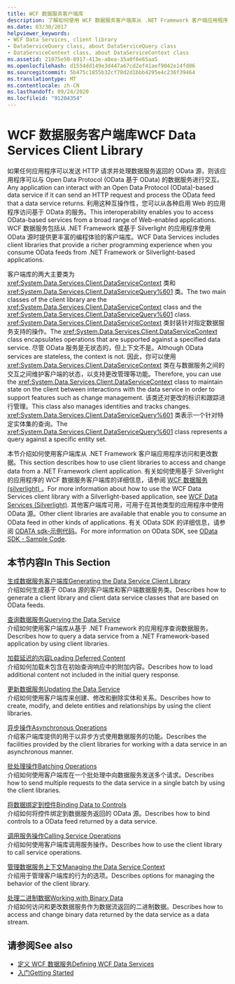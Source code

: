 ```yaml
---
title: WCF 数据服务客户端库
description: 了解如何使用 WCF 数据服务客户端库从 .NET Framework 客户端应用程序访问和更改数据。
ms.date: 03/30/2017
helpviewer_keywords:
- WCF Data Services, client library
- DataServiceQuery class, about DataServiceQuery class
- DataServiceContext class, about DataServiceContext class
ms.assetid: 21075e50-8917-413e-a8ea-35a0f6e65aa5
ms.openlocfilehash: d1554dd149e3d447a67cd2ef41aef9042e14fd06
ms.sourcegitcommit: 5b475c1855b32cf78d2d1bbb4295e4c236f39464
ms.translationtype: MT
ms.contentlocale: zh-CN
ms.lasthandoff: 09/24/2020
ms.locfileid: "91204354"
---
```

# <a name="wcf-data-services-client-library"></a><span data-ttu-id="df86c-103">WCF 数据服务客户端库</span><span class="sxs-lookup"><span data-stu-id="df86c-103">WCF Data Services Client Library</span></span>

<span data-ttu-id="df86c-104">如果任何应用程序可以发送 HTTP 请求并处理数据服务返回的 OData 源，则该应用程序可以与 Open Data Protocol (OData 基于 OData) 的数据服务进行交互。</span><span class="sxs-lookup"><span data-stu-id="df86c-104">Any application can interact with an Open Data Protocol (OData)-based data service if it can send an HTTP request and process the OData feed that a data service returns.</span></span> <span data-ttu-id="df86c-105">利用这种互操作性，您可以从各种启用 Web 的应用程序访问基于 OData 的服务。</span><span class="sxs-lookup"><span data-stu-id="df86c-105">This interoperability enables you to access OData-based services from a broad range of Web-enabled applications.</span></span> <span data-ttu-id="df86c-106">WCF 数据服务包括从 .NET Framework 或基于 Silverlight 的应用程序使用 OData 源时提供更丰富的编程体验的客户端库。</span><span class="sxs-lookup"><span data-stu-id="df86c-106">WCF Data Services includes client libraries that provide a richer programming experience when you consume OData feeds from .NET Framework or Silverlight-based applications.</span></span>  
  
 <span data-ttu-id="df86c-107">客户端库的两大主要类为 <xref:System.Data.Services.Client.DataServiceContext> 类和 <xref:System.Data.Services.Client.DataServiceQuery%601> 类。</span><span class="sxs-lookup"><span data-stu-id="df86c-107">The two main classes of the client library are the <xref:System.Data.Services.Client.DataServiceContext> class and the <xref:System.Data.Services.Client.DataServiceQuery%601> class.</span></span> <span data-ttu-id="df86c-108"><xref:System.Data.Services.Client.DataServiceContext> 类封装针对指定数据服务支持的操作。</span><span class="sxs-lookup"><span data-stu-id="df86c-108">The <xref:System.Data.Services.Client.DataServiceContext> class encapsulates operations that are supported against a specified data service.</span></span> <span data-ttu-id="df86c-109">尽管 OData 服务是无状态的，但上下文不是。</span><span class="sxs-lookup"><span data-stu-id="df86c-109">Although OData services are stateless, the context is not.</span></span> <span data-ttu-id="df86c-110">因此，你可以使用 <xref:System.Data.Services.Client.DataServiceContext> 类在与数据服务之间的交互之间维护客户端的状态，以支持更改管理等功能。</span><span class="sxs-lookup"><span data-stu-id="df86c-110">Therefore, you can use the <xref:System.Data.Services.Client.DataServiceContext> class to maintain state on the client between interactions with the data service in order to support features such as change management.</span></span> <span data-ttu-id="df86c-111">该类还对更改的标识和跟踪进行管理。</span><span class="sxs-lookup"><span data-stu-id="df86c-111">This class also manages identities and tracks changes.</span></span> <span data-ttu-id="df86c-112"><xref:System.Data.Services.Client.DataServiceQuery%601> 类表示一个针对特定实体集的查询。</span><span class="sxs-lookup"><span data-stu-id="df86c-112">The <xref:System.Data.Services.Client.DataServiceQuery%601> class represents a query against a specific entity set.</span></span>  
  
 <span data-ttu-id="df86c-113">本节介绍如何使用客户端库从 .NET Framework 客户端应用程序访问和更改数据。</span><span class="sxs-lookup"><span data-stu-id="df86c-113">This section describes how to use client libraries to access and change data from a .NET Framework client application.</span></span> <span data-ttu-id="df86c-114">有关如何使用基于 Silverlight 的应用程序的 WCF 数据服务客户端库的详细信息，请参阅 [WCF 数据服务 (silverlight) ](/previous-versions/windows/silverlight/dotnet-windows-silverlight/cc838234(v=vs.95))。</span><span class="sxs-lookup"><span data-stu-id="df86c-114">For more information about how to use the WCF Data Services client library with a Silverlight-based application, see [WCF Data Services (Silverlight)](/previous-versions/windows/silverlight/dotnet-windows-silverlight/cc838234(v=vs.95)).</span></span> <span data-ttu-id="df86c-115">其他客户端库可用，可用于在其他类型的应用程序中使用 OData 源。</span><span class="sxs-lookup"><span data-stu-id="df86c-115">Other client libraries are available that enable you to consume an OData feed in other kinds of applications.</span></span> <span data-ttu-id="df86c-116">有关 OData SDK 的详细信息，请参阅 [ODATA sdk-示例代码](https://www.odata.org/ecosystem/#sdk)。</span><span class="sxs-lookup"><span data-stu-id="df86c-116">For more information on OData SDK, see [OData SDK - Sample Code](https://www.odata.org/ecosystem/#sdk).</span></span>
  
## <a name="in-this-section"></a><span data-ttu-id="df86c-117">本节内容</span><span class="sxs-lookup"><span data-stu-id="df86c-117">In This Section</span></span>  

 [<span data-ttu-id="df86c-118">生成数据服务客户端库</span><span class="sxs-lookup"><span data-stu-id="df86c-118">Generating the Data Service Client Library</span></span>](generating-the-data-service-client-library-wcf-data-services.md)  
 <span data-ttu-id="df86c-119">介绍如何生成基于 OData 源的客户端库和客户端数据服务类。</span><span class="sxs-lookup"><span data-stu-id="df86c-119">Describes how to generate a client library and client data service classes that are based on OData feeds.</span></span>  
  
 [<span data-ttu-id="df86c-120">查询数据服务</span><span class="sxs-lookup"><span data-stu-id="df86c-120">Querying the Data Service</span></span>](querying-the-data-service-wcf-data-services.md)  
 <span data-ttu-id="df86c-121">介绍如何使用客户端库从基于 .NET Framework 的应用程序查询数据服务。</span><span class="sxs-lookup"><span data-stu-id="df86c-121">Describes how to query a data service from a .NET Framework-based application by using client libraries.</span></span>  
  
 [<span data-ttu-id="df86c-122">加载延迟的内容</span><span class="sxs-lookup"><span data-stu-id="df86c-122">Loading Deferred Content</span></span>](loading-deferred-content-wcf-data-services.md)  
 <span data-ttu-id="df86c-123">介绍如何加载未包含在初始查询响应中的附加内容。</span><span class="sxs-lookup"><span data-stu-id="df86c-123">Describes how to load additional content not included in the initial query response.</span></span>  
  
 [<span data-ttu-id="df86c-124">更新数据服务</span><span class="sxs-lookup"><span data-stu-id="df86c-124">Updating the Data Service</span></span>](updating-the-data-service-wcf-data-services.md)  
 <span data-ttu-id="df86c-125">介绍如何使用客户端库来创建、修改和删除实体和关系。</span><span class="sxs-lookup"><span data-stu-id="df86c-125">Describes how to create, modify, and delete entities and relationships by using the client libraries.</span></span>  
  
 [<span data-ttu-id="df86c-126">异步操作</span><span class="sxs-lookup"><span data-stu-id="df86c-126">Asynchronous Operations</span></span>](asynchronous-operations-wcf-data-services.md)  
 <span data-ttu-id="df86c-127">介绍客户端库提供的用于以异步方式使用数据服务的功能。</span><span class="sxs-lookup"><span data-stu-id="df86c-127">Describes the facilities provided by the client libraries for working with a data service in an asynchronous manner.</span></span>  
  
 [<span data-ttu-id="df86c-128">批处理操作</span><span class="sxs-lookup"><span data-stu-id="df86c-128">Batching Operations</span></span>](batching-operations-wcf-data-services.md)  
 <span data-ttu-id="df86c-129">介绍如何使用客户端库在一个批处理中向数据服务发送多个请求。</span><span class="sxs-lookup"><span data-stu-id="df86c-129">Describes how to send multiple requests to the data service in a single batch by using the client libraries.</span></span>  
  
 [<span data-ttu-id="df86c-130">将数据绑定到控件</span><span class="sxs-lookup"><span data-stu-id="df86c-130">Binding Data to Controls</span></span>](binding-data-to-controls-wcf-data-services.md)  
 <span data-ttu-id="df86c-131">介绍如何将控件绑定到数据服务返回的 OData 源。</span><span class="sxs-lookup"><span data-stu-id="df86c-131">Describes how to bind controls to a OData feed returned by a data service.</span></span>  
  
 [<span data-ttu-id="df86c-132">调用服务操作</span><span class="sxs-lookup"><span data-stu-id="df86c-132">Calling Service Operations</span></span>](calling-service-operations-wcf-data-services.md)  
 <span data-ttu-id="df86c-133">介绍如何使用客户端库调用服务操作。</span><span class="sxs-lookup"><span data-stu-id="df86c-133">Describes how to use the client library to call service operations.</span></span>  
  
 [<span data-ttu-id="df86c-134">管理数据服务上下文</span><span class="sxs-lookup"><span data-stu-id="df86c-134">Managing the Data Service Context</span></span>](managing-the-data-service-context-wcf-data-services.md)  
 <span data-ttu-id="df86c-135">介绍用于管理客户端库的行为的选项。</span><span class="sxs-lookup"><span data-stu-id="df86c-135">Describes options for managing the behavior of the client library.</span></span>  
  
 [<span data-ttu-id="df86c-136">处理二进制数据</span><span class="sxs-lookup"><span data-stu-id="df86c-136">Working with Binary Data</span></span>](working-with-binary-data-wcf-data-services.md)  
 <span data-ttu-id="df86c-137">介绍如何访问和更改数据服务作为数据流返回的二进制数据。</span><span class="sxs-lookup"><span data-stu-id="df86c-137">Describes how to access and change binary data returned by the data service as a data stream.</span></span>  
  
## <a name="see-also"></a><span data-ttu-id="df86c-138">请参阅</span><span class="sxs-lookup"><span data-stu-id="df86c-138">See also</span></span>

- [<span data-ttu-id="df86c-139">定义 WCF 数据服务</span><span class="sxs-lookup"><span data-stu-id="df86c-139">Defining WCF Data Services</span></span>](defining-wcf-data-services.md)
- [<span data-ttu-id="df86c-140">入门</span><span class="sxs-lookup"><span data-stu-id="df86c-140">Getting Started</span></span>](getting-started-with-wcf-data-services.md)
